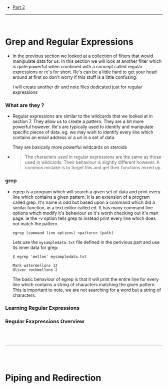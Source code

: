 - [Part 2](./README2.md)

---

<br>

# Grep and Regular Expressions

- In the previous section we looked at a collection of filters that would manipulate data for us. In this section we will look at another filter which is quite powerful when combined with a concept called regular expressions or re's for short. Re's can be a little hard to get your head around at first so don't worry if this stuff is a little confusing.

  I will create another dir and note files dedicated just for regular expressions

### What are they ?

- Regular expressions are similar to the wildcards that we looked at in section 7. They allow us to create a pattern. They are a bit more powerful however. Re's are typically used to identify and manipulate specific pieces of data. eg. we may wish to identify every line which contains an email address or a url in a set of data.

  They are basically more powerful wildcards on steroids
  
- > The characters used in regular expressions are the same as those used in wildcards. Their behaviour is slightly different     however. A common mistake is to forget this and get their functions mixed up.

### grep

- egrep is a program which will search a given set of data and print every line which contains a given pattern. It is an extension of a program called grep. It's name is odd but based upon a command which did a similar function, in a text editor called ed. It has many command line options which modify it's behaviour so it's worth checking out it's man page. ie the -v option tells grep to instead print every line which does not match the pattern.
  ```
  egrep [command line options] <pattern> [path]
  ```
  
  Lets use the `mysampledata.txt` file defined in the perivious part and use its inner data for grep:
  ```
  $ egrep 'mellon' mysampledata.txt
  
  Mark watermellons 12
  Oliver rockmellons 2
  ```
  The basic behaviour of egrep is that it will print the entire line for every line which contains a string of characters matching the given pattern. This is important to note, we are not searching for a word but a string of characters.

### Learning Regular Expressions

### Regular Exxpressions Overview

<Br>
<br>

---

<br>
<br>

# Piping and Redirection
